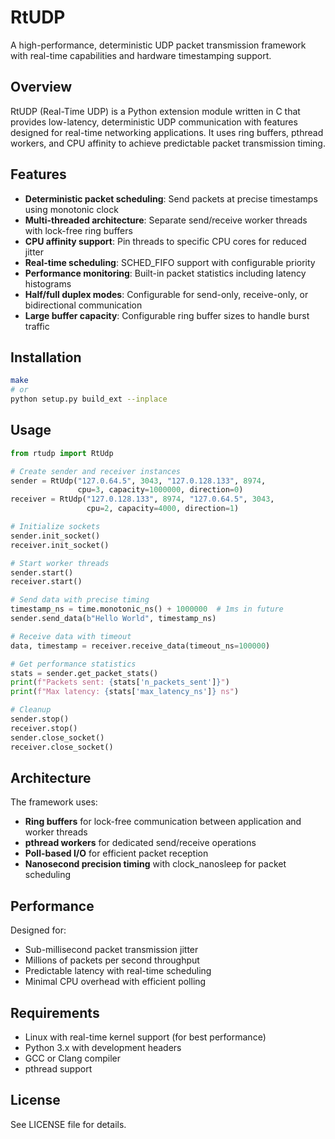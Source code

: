 # RtUDP

A high-performance, deterministic UDP packet transmission framework with real-time capabilities and hardware timestamping support.

## Overview

RtUDP (Real-Time UDP) is a Python extension module written in C that provides low-latency, deterministic UDP communication with features designed for real-time networking applications. It uses ring buffers, pthread workers, and CPU affinity to achieve predictable packet transmission timing.

## Features

- **Deterministic packet scheduling**: Send packets at precise timestamps using monotonic clock
- **Multi-threaded architecture**: Separate send/receive worker threads with lock-free ring buffers
- **CPU affinity support**: Pin threads to specific CPU cores for reduced jitter
- **Real-time scheduling**: SCHED_FIFO support with configurable priority
- **Performance monitoring**: Built-in packet statistics including latency histograms
- **Half/full duplex modes**: Configurable for send-only, receive-only, or bidirectional communication
- **Large buffer capacity**: Configurable ring buffer sizes to handle burst traffic

## Installation

```bash
make
# or
python setup.py build_ext --inplace
```

## Usage

```python
from rtudp import RtUdp

# Create sender and receiver instances
sender = RtUdp("127.0.64.5", 3043, "127.0.128.133", 8974, 
               cpu=3, capacity=1000000, direction=0)
receiver = RtUdp("127.0.128.133", 8974, "127.0.64.5", 3043, 
                 cpu=2, capacity=4000, direction=1)

# Initialize sockets
sender.init_socket()
receiver.init_socket()

# Start worker threads
sender.start()
receiver.start()

# Send data with precise timing
timestamp_ns = time.monotonic_ns() + 1000000  # 1ms in future
sender.send_data(b"Hello World", timestamp_ns)

# Receive data with timeout
data, timestamp = receiver.receive_data(timeout_ns=100000)

# Get performance statistics
stats = sender.get_packet_stats()
print(f"Packets sent: {stats['n_packets_sent']}")
print(f"Max latency: {stats['max_latency_ns']} ns")

# Cleanup
sender.stop()
receiver.stop()
sender.close_socket()
receiver.close_socket()
```

## Architecture

The framework uses:
- **Ring buffers** for lock-free communication between application and worker threads
- **pthread workers** for dedicated send/receive operations
- **Poll-based I/O** for efficient packet reception
- **Nanosecond precision timing** with clock_nanosleep for packet scheduling

## Performance

Designed for:
- Sub-millisecond packet transmission jitter
- Millions of packets per second throughput
- Predictable latency with real-time scheduling
- Minimal CPU overhead with efficient polling

## Requirements

- Linux with real-time kernel support (for best performance)
- Python 3.x with development headers
- GCC or Clang compiler
- pthread support

## License

See LICENSE file for details.